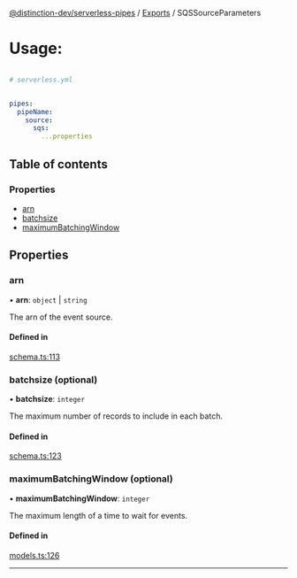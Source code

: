 [@distinction-dev/serverless-pipes](../README.md) / [Exports](parameters.md) / SQSSourceParameters

# Usage: 
```yaml

# serverless.yml


pipes:
  pipeName:
    source:
      sqs:
        ...properties
```


## Table of contents

### Properties

- [arn](SQSSourceParameters.md#arn)
- [batchsize](SQSSourceParameters.md#batchsize)
- [maximumBatchingWindow](SQSSourceParameters.md#maximumBatchingWindow)

## Properties

### arn

• **arn**: `object` | `string`

The arn of the event source.


#### Defined in

[schema.ts:113](https://github.com/distinction-dev/serverless-pipes/blob/bafcd10b595a304cf2a2f2f7cf109be3ea8504f2/src/schema.ts#L113)

### batchsize (optional)

• **batchsize**: `integer`

The maximum number of records to include in each batch.


#### Defined in

[schema.ts:123](https://github.com/distinction-dev/serverless-pipes/blob/bafcd10b595a304cf2a2f2f7cf109be3ea8504f2/src/schema.ts#L123)

### maximumBatchingWindow (optional)

• **maximumBatchingWindow**: `integer`

The maximum length of a time to wait for events.

#### Defined in

[models.ts:126](https://github.com/distinction-dev/serverless-pipes/blob/bafcd10b595a304cf2a2f2f7cf109be3ea8504f2/src/schema.ts#L126)


---
